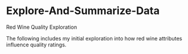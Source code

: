 # Explore-And-Summarize-Data
Red Wine Quality Exploration

The following includes my initial exploration into how red wine attributes influence quality ratings. 
